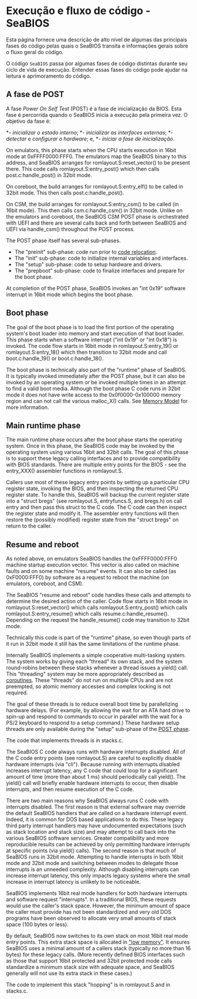 # Execução e fluxo de código - SeaBIOS
Esta página fornece uma descrição de alto nível de algumas das principais fases do código pelas quais o SeaBIOS transita e informações gerais sobre o fluxo geral do código.

O código `SeaBIOS` passa por algumas fases de código distintas durante seu ciclo de vida de execução. Entender essas fases do código pode ajudar na leitura e aprimoramento do código.

## A fase de POST

A fase _Power On Self Test_ (POST) é a fase de inicialização da BIOS. Esta fase é percorrida quando o SeaBIOS inicia a execução pela primeira vez. O objetivo da fase é:

*- *inicializar o estado interno*;
*- *inicializar as interfaces externas*;
*- *detectar e configurar o hardware*; e, 
*- *iniciar a fase de inicialização*.

On emulators, this phase starts when the CPU starts execution in 16bit mode at 0xFFFF0000:FFF0. The emulators map the SeaBIOS binary to this address, and SeaBIOS arranges for romlayout.S:reset\_vector() to be present there. This code calls romlayout.S:entry\_post() which then calls post.c:handle\_post() in 32bit mode.

On coreboot, the build arranges for romlayout.S:entry\_elf() to be called in 32bit mode. This then calls post.c:handle\_post().

On CSM, the build arranges for romlayout.S:entry\_csm() to be called (in 16bit mode). This then calls csm.c:handle\_csm() in 32bit mode. Unlike on the emulators and coreboot, the SeaBIOS CSM POST phase is orchestrated with UEFI and there are several calls back and forth between SeaBIOS and UEFI via handle\_csm() throughout the POST process.

The POST phase itself has several sub-phases.

*   The "preinit" sub-phase: code run prior to [code relocation](https://seabios.org/Linking_overview#Code_relocation "Linking overview").
*   The "init" sub-phase: code to initialize internal variables and interfaces.
*   The "setup" sub-phase: code to setup hardware and drivers.
*   The "prepboot" sub-phase: code to finalize interfaces and prepare for the boot phase.

At completion of the POST phase, SeaBIOS invokes an "int 0x19" software interrupt in 16bit mode which begins the boot phase.

Boot phase
----------

The goal of the boot phase is to load the first portion of the operating system's boot loader into memory and start execution of that boot loader. This phase starts when a software interrupt ("int 0x19" or "int 0x18") is invoked. The code flow starts in 16bit mode in romlayout.S:entry\_19() or romlayout.S:entry\_18() which then transition to 32bit mode and call boot.c:handle\_19() or boot.c:handle\_18().

The boot phase is technically also part of the "runtime" phase of SeaBIOS. It is typically invoked immediately after the POST phase, but it can also be invoked by an operating system or be invoked multiple times in an attempt to find a valid boot media. Although the boot phase C code runs in 32bit mode it does not have write access to the 0x0f0000-0x100000 memory region and can not call the various malloc\_X() calls. See [Memory Model](https://seabios.org/Memory_Model "Memory Model") for more information.

Main runtime phase
------------------

The main runtime phase occurs after the boot phase starts the operating system. Once in this phase, the SeaBIOS code may be invoked by the operating system using various 16bit and 32bit calls. The goal of this phase is to support these legacy calling interfaces and to provide compatibility with BIOS standards. There are multiple entry points for the BIOS - see the entry\_XXX() assembler functions in romlayout.S.

Callers use most of these legacy entry points by setting up a particular CPU register state, invoking the BIOS, and then inspecting the returned CPU register state. To handle this, SeaBIOS will backup the current register state into a "struct bregs" (see romlayout.S, entryfuncs.S, and bregs.h) on call entry and then pass this struct to the C code. The C code can then inspect the register state and modify it. The assembler entry functions will then restore the (possibly modified) register state from the "struct bregs" on return to the caller.

Resume and reboot
-----------------

As noted above, on emulators SeaBIOS handles the 0xFFFF0000:FFF0 machine startup execution vector. This vector is also called on machine faults and on some machine "resume" events. It can also be called (as 0xF0000:FFF0) by software as a request to reboot the machine (on emulators, coreboot, and CSM).

The SeaBIOS "resume and reboot" code handles these calls and attempts to determine the desired action of the caller. Code flow starts in 16bit mode in romlayout.S:reset\_vector() which calls romlayout.S:entry\_post() which calls romlayout.S:entry\_resume() which calls resume.c:handle\_resume(). Depending on the request the handle\_resume() code may transition to 32bit mode.

Technically this code is part of the "runtime" phase, so even though parts of it run in 32bit mode it still has the same limitations of the runtime phase.

Internally SeaBIOS implements a simple cooperative multi-tasking system. The system works by giving each "thread" its own stack, and the system round-robins between these stacks whenever a thread issues a yield() call. This "threading" system may be more appropriately described as [coroutines](http://en.wikipedia.org/wiki/Coroutine). These "threads" do not run on multiple CPUs and are not preempted, so atomic memory accesses and complex locking is not required.

The goal of these threads is to reduce overall boot time by parallelizing hardware delays. (For example, by allowing the wait for an ATA hard drive to spin-up and respond to commands to occur in parallel with the wait for a PS/2 keyboard to respond to a setup command.) These hardware setup threads are only available during the "setup" sub-phase of the [POST phase](#POST_phase).

The code that implements threads is in stacks.c.

The SeaBIOS C code always runs with hardware interrupts disabled. All of the C code entry points (see romlayout.S) are careful to explicitly disable hardware interrupts (via "cli"). Because running with interrupts disabled increases interrupt latency, any C code that could loop for a significant amount of time (more than about 1 ms) should periodically call yield(). The yield() call will briefly enable hardware interrupts to occur, then disable interrupts, and then resume execution of the C code.

There are two main reasons why SeaBIOS always runs C code with interrupts disabled. The first reason is that external software may override the default SeaBIOS handlers that are called on a hardware interrupt event. Indeed, it is common for DOS based applications to do this. These legacy third party interrupt handlers may have undocumented expectations (such as stack location and stack size) and may attempt to call back into the various SeaBIOS software services. Greater compatibility and more reproducible results can be achieved by only permitting hardware interrupts at specific points (via yield() calls). The second reason is that much of SeaBIOS runs in 32bit mode. Attempting to handle interrupts in both 16bit mode and 32bit mode and switching between modes to delegate those interrupts is an unneeded complexity. Although disabling interrupts can increase interrupt latency, this only impacts legacy systems where the small increase in interrupt latency is unlikely to be noticeable.

SeaBIOS implements 16bit real mode handlers for both hardware interrupts and software request "interrupts". In a traditional BIOS, these requests would use the caller's stack space. However, the minimum amount of space the caller must provide has not been standardized and very old DOS programs have been observed to allocate very small amounts of stack space (100 bytes or less).

By default, SeaBIOS now switches to its own stack on most 16bit real mode entry points. This extra stack space is allocated in ["low memory"](https://seabios.org/Memory_Model "Memory Model"). It ensures SeaBIOS uses a minimal amount of a callers stack (typically no more than 16 bytes) for these legacy calls. (More recently defined BIOS interfaces such as those that support 16bit protected and 32bit protected mode calls standardize a minimum stack size with adequate space, and SeaBIOS generally will not use its extra stack in these cases.)

The code to implement this stack "hopping" is in romlayout.S and in stacks.c.
